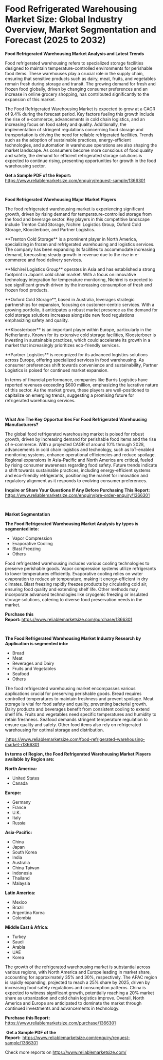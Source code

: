 <p><h1>Food Refrigerated Warehousing Market Size: Global Industry Overview, Market Segmentation and Forecast (2025 to 2032)</h1></p><p><strong>Food Refrigerated Warehousing Market Analysis and Latest Trends</strong></p>
<p><p>Food refrigerated warehousing refers to specialized storage facilities designed to maintain temperature-controlled environments for perishable food items. These warehouses play a crucial role in the supply chain, ensuring that sensitive products such as dairy, meat, fruits, and vegetables remain fresh during storage and transit. The growing demand for fresh and frozen food globally, driven by changing consumer preferences and an increase in online grocery shopping, has contributed significantly to the expansion of this market.</p><p>The Food Refrigerated Warehousing Market is expected to grow at a CAGR of 9.4% during the forecast period. Key factors fueling this growth include the rise of e-commerce, advancements in cold chain logistics, and an increasing focus on food safety and quality. Additionally, the implementation of stringent regulations concerning food storage and transportation is driving the need for reliable refrigerated facilities. Trends such as the adoption of sustainable practices, energy-efficient technologies, and automation in warehouse operations are also shaping the market landscape. As consumers become more conscious of food quality and safety, the demand for efficient refrigerated storage solutions is expected to continue rising, presenting opportunities for growth in the food warehousing sector.</p></p>
<p><strong>Get a Sample PDF of the Report:&nbsp;</strong> <a href="https://www.reliablemarketsize.com/enquiry/request-sample/1366301?utm_campaign=3205&utm_medium=2&utm_source=Github&utm_content=ia&utm_term=22032025&utm_id=food-refrigerated-warehousing">https://www.reliablemarketsize.com/enquiry/request-sample/1366301</a></p>
<p>&nbsp;</p>
<p><strong>Food Refrigerated Warehousing Major Market Players</strong></p>
<p><p>The food refrigerated warehousing market is experiencing significant growth, driven by rising demand for temperature-controlled storage from the food and beverage sector. Key players in this competitive landscape include Trenton Cold Storage, Nichirei Logistics Group, Oxford Cold Storage, Kloosterboer, and Partner Logistics.</p><p>**Trenton Cold Storage** is a prominent player in North America, specializing in frozen and refrigerated warehousing and logistics services. The company has been expanding its facilities to accommodate increasing demand, forecasting steady growth in revenue due to the rise in e-commerce and food delivery services.</p><p>**Nichirei Logistics Group** operates in Asia and has established a strong footprint in Japan’s cold chain market. With a focus on innovative technology integration for temperature monitoring, Nichirei is expected to see significant growth driven by the increasing consumption of fresh and frozen food products.</p><p>**Oxford Cold Storage**, based in Australia, leverages strategic partnerships for expansion, focusing on customer-centric services. With a growing portfolio, it anticipates a robust market presence as the demand for cold storage solutions increases alongside new food regulations emphasizing safety and quality.</p><p>**Kloosterboer** is an important player within Europe, particularly in the Netherlands. Known for its extensive cold storage facilities, Kloosterboer is investing in sustainable practices, which could accelerate its growth in a market that increasingly prioritizes eco-friendly services.</p><p>**Partner Logistics** is recognized for its advanced logistics solutions across Europe, offering specialized services in food warehousing. As consumer preferences shift towards convenience and sustainability, Partner Logistics is poised for continued market expansion.</p><p>In terms of financial performance, companies like Burris Logistics have reported revenues exceeding $600 million, emphasizing the lucrative nature of this sector. As the market grows, these players are well-positioned to capitalize on emerging trends, suggesting a promising future for refrigerated warehousing services.</p></p>
<p>&nbsp;</p>
<p><strong>What Are The Key Opportunities For Food Refrigerated Warehousing Manufacturers?</strong></p>
<p><p>The global food refrigerated warehousing market is poised for robust growth, driven by increasing demand for perishable food items and the rise of e-commerce. With a projected CAGR of around 10% through 2028, advancements in cold chain logistics and technology, such as IoT-enabled monitoring systems, enhance operational efficiencies and reduce spoilage. Regional expansions in Asia-Pacific and North America are critical, fueled by rising consumer awareness regarding food safety. Future trends indicate a shift towards sustainable practices, including energy-efficient systems and eco-friendly refrigerants, positioning the market for innovation and regulatory alignment as it responds to evolving consumer preferences.</p></p>
<p><strong>Inquire or Share Your Questions If Any Before Purchasing This Report:</strong> <a href="https://www.reliablemarketsize.com/enquiry/pre-order-enquiry/1366301?utm_campaign=3205&utm_medium=2&utm_source=Github&utm_content=ia&utm_term=22032025&utm_id=food-refrigerated-warehousing">https://www.reliablemarketsize.com/enquiry/pre-order-enquiry/1366301</a></p>
<p>&nbsp;</p>
<p><strong>Market Segmentation</strong></p>
<p><strong>The Food Refrigerated Warehousing Market Analysis by types is segmented into:</strong></p>
<p><ul><li>Vapor Compression</li><li>Evaporative Cooling</li><li>Blast Freezing</li><li>Others</li></ul></p>
<p><p>Food refrigerated warehousing includes various cooling technologies to preserve perishable goods. Vapor compression systems utilize refrigerants to lower temperatures efficiently. Evaporative cooling relies on water evaporation to reduce air temperature, making it energy-efficient in dry climates. Blast freezing rapidly freezes products by circulating cold air, ensuring food quality and extending shelf life. Other methods may incorporate advanced technologies like cryogenic freezing or insulated storage solutions, catering to diverse food preservation needs in the market.</p></p>
<p><strong>Purchase this Report:&nbsp;</strong><a href="https://www.reliablemarketsize.com/purchase/1366301?utm_campaign=3205&utm_medium=2&utm_source=Github&utm_content=ia&utm_term=22032025&utm_id=food-refrigerated-warehousing">https://www.reliablemarketsize.com/purchase/1366301</a></p>
<p>&nbsp;</p>
<p><strong>The Food Refrigerated Warehousing Market Industry Research by Application is segmented into:</strong></p>
<p><ul><li>Bread</li><li>Meat</li><li>Beverages and Dairy</li><li>Fruits and Vegetables</li><li>Seafood</li><li>Others</li></ul></p>
<p><p>The food refrigerated warehousing market encompasses various applications crucial for preserving perishable goods. Bread requires controlled temperatures to maintain freshness and prevent spoilage. Meat storage is vital for food safety and quality, preventing bacterial growth. Dairy products and beverages benefit from consistent cooling to extend shelf life. Fruits and vegetables need specific temperatures and humidity to retain freshness. Seafood demands stringent temperature regulation to ensure quality and safety. Other food items also rely on refrigerated warehousing for optimal storage and distribution.</p></p>
<p><a href="https://www.reliablemarketsize.com/food-refrigerated-warehousing-market-r1366301?utm_campaign=3205&utm_medium=2&utm_source=Github&utm_content=ia&utm_term=22032025&utm_id=food-refrigerated-warehousing">&nbsp;https://www.reliablemarketsize.com/food-refrigerated-warehousing-market-r1366301</a></p>
<p><strong>In terms of Region, the Food Refrigerated Warehousing Market Players available by Region are:</strong></p>
<p>
    <p> <strong> North America: </strong>
        <ul>
            <li>United States</li>
            <li>Canada</li>
        </ul>
        </p> 
    <p> <strong> Europe: </strong>
        <ul>
            <li>Germany</li>
            <li>France</li>
            <li>U.K.</li>
            <li>Italy</li>
            <li>Russia</li>
        </ul>
        </p> 
    <p> <strong> Asia-Pacific: </strong>
        <ul>
            <li>China</li>
            <li>Japan</li>
            <li>South Korea</li>
            <li>India</li>
            <li>Australia</li>
            <li>China Taiwan</li>
            <li>Indonesia</li>
            <li>Thailand</li>
            <li>Malaysia</li>
        </ul>
        </p> 
    <p> <strong> Latin America: </strong>
        <ul>
            <li>Mexico</li>
            <li>Brazil</li>
            <li>Argentina Korea</li>
            <li>Colombia</li>
        </ul>
        </p> 
    <p> <strong> Middle East & Africa: </strong>
        <ul>
            <li>Turkey</li>
            <li>Saudi</li>
            <li>Arabia</li>
            <li>UAE</li>
            <li>Korea</li>
        </ul>
    </p>
    </p>
<p><p>The growth of the refrigerated warehousing market is substantial across various regions, with North America and Europe leading in market share, accounting for approximately 35% and 30%, respectively. The APAC region is rapidly expanding, projected to reach a 25% share by 2025, driven by increasing food safety regulations and consumption patterns. China is expected to witness significant growth, potentially reaching a 20% market share as urbanization and cold chain logistics improve. Overall, North America and Europe are anticipated to dominate the market through continued investments and advancements in technology.</p></p>
<p><strong>Purchase this Report: </strong><a href="https://www.reliablemarketsize.com/purchase/1366301?utm_campaign=3205&utm_medium=2&utm_source=Github&utm_content=ia&utm_term=22032025&utm_id=food-refrigerated-warehousing">https://www.reliablemarketsize.com/purchase/1366301</a></p>
<p>&nbsp;<strong>Get a Sample PDF of the Report:&nbsp;&nbsp;</strong><a href="https://www.reliablemarketsize.com/enquiry/request-sample/1366301?utm_campaign=3205&utm_medium=2&utm_source=Github&utm_content=ia&utm_term=22032025&utm_id=food-refrigerated-warehousing">https://www.reliablemarketsize.com/enquiry/request-sample/1366301</a></p>
<p><strong></strong></p>
<p>Check more reports on <a href="https://www.reliablemarketsize.com/?utm_campaign=3205&utm_medium=2&utm_source=Github&utm_content=ia&utm_term=22032025&utm_id=food-refrigerated-warehousing">https://www.reliablemarketsize.com/</a></p>